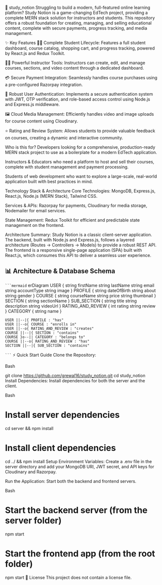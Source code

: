 🚀 study_notion
Struggling to build a modern, full-featured online learning platform? Study Notion is a game-changing EdTech project, providing a complete MERN stack solution for instructors and students. This repository offers a robust foundation for creating, managing, and selling educational content, complete with secure payments, progress tracking, and media management.

✨ Key Features
👨‍🎓 Complete Student Lifecycle: Features a full student dashboard, course catalog, shopping cart, and progress tracking, powered by React.js and Redux Toolkit.

🧑‍🏫 Powerful Instructor Tools: Instructors can create, edit, and manage courses, sections, and video content through a dedicated dashboard.

💳 Secure Payment Integration: Seamlessly handles course purchases using a pre-configured Razorpay integration.

🔐 Robust User Authentication: Implements a secure authentication system with JWT, OTP verification, and role-based access control using Node.js and Express.js middleware.

🖼️ Cloud Media Management: Efficiently handles video and image uploads for course content using Cloudinary.

⭐ Rating and Review System: Allows students to provide valuable feedback on courses, creating a dynamic and interactive community.

Who is this for?
Developers looking for a comprehensive, production-ready MERN stack project to use as a boilerplate for a modern EdTech application.

Instructors & Educators who need a platform to host and sell their courses, complete with student management and payment processing.

Students of web development who want to explore a large-scale, real-world application built with best practices in mind.

Technology Stack & Architecture
Core Technologies: MongoDB, Express.js, React.js, Node.js (MERN Stack), Tailwind CSS.

Services & APIs: Razorpay for payments, Cloudinary for media storage, Nodemailer for email services.

State Management: Redux Toolkit for efficient and predictable state management on the frontend.

Architecture Summary:
Study Notion is a classic client-server application. The backend, built with Node.js and Express.js, follows a layered architecture (Routes -> Controllers -> Models) to provide a robust REST API. The frontend is a responsive single-page application (SPA) built with React.js, which consumes this API to deliver a seamless user experience.

## 📊 Architecture & Database Schema

` ```mermaid `
erDiagram
    USER {
        string firstName
        string lastName
        string email
        string accountType
        string image
    }
    PROFILE {
        string dateOfBirth
        string about
        string gender
    }
    COURSE {
        string courseName
        string price
        string thumbnail
    }
    SECTION {
        string sectionName
    }
    SUB_SECTION {
        string title
        string description
        string videoUrl
    }
    RATING_AND_REVIEW {
        int rating
        string review
    }
    CATEGORY {
        string name
    }

    USER ||--|{ PROFILE : "has"
    USER ||--o{ COURSE : "enrolls in"
    USER ||--o{ RATING_AND_REVIEW : "creates"
    COURSE ||--|{ SECTION : "contains"
    COURSE }o--|| CATEGORY : "belongs to"
    COURSE ||--o{ RATING_AND_REVIEW : "has"
    SECTION ||--|{ SUB_SECTION : "contains"
` ``` `
⚡ Quick Start Guide
Clone the Repository:

Bash

git clone https://github.com/grewal16/study_notion.git
cd study_notion
Install Dependencies:
Install dependencies for both the server and the client.

Bash

# Install server dependencies
cd server && npm install
# Install client dependencies
cd ../ && npm install
Setup Environment Variables:
Create a .env file in the server directory and add your MongoDB URI, JWT secret, and API keys for Cloudinary and Razorpay.

Run the Application:
Start both the backend and frontend servers.

Bash

# Start the backend server (from the server folder)
npm start
# Start the frontend app (from the root folder)
npm start
📜 License
This project does not contain a license file.
